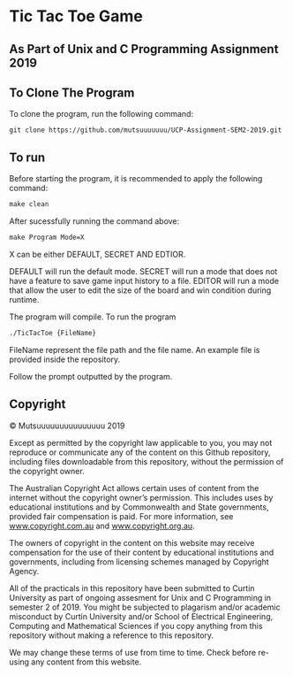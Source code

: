 # Tic Tac Toe Game
## As Part of Unix and C Programming Assignment 2019

## To Clone The Program

To clone the program, run the following command:
```git
git clone https://github.com/mutsuuuuuuu/UCP-Assignment-SEM2-2019.git
```
## To run

Before starting the program, it is recommended to apply the following command:
```makefile
make clean
```

After sucessfully running the command above:
```makefile 
make Program Mode=X
```
X can be either DEFAULT, SECRET AND EDTIOR.

DEFAULT will run the default mode.
SECRET will run a mode that does not have a feature to save game input history to a file.
EDITOR will run a mode that allow the user to edit the size of the board and win condition during runtime.

The program will compile. To run the program

```bash
./TicTacToe {FileName}
```
FileName represent the file path and the file name. An example file is provided inside the repository.

Follow the prompt outputted by the program. 



## Copyright
© Mutsuuuuuuuuuuuuuuu 2019

Except as permitted by the copyright law applicable to you, you may not reproduce or communicate any of the content on this Github repository, including files downloadable from this repository, without the permission of the copyright owner.

The Australian Copyright Act allows certain uses of content from the internet without the copyright owner’s permission. This includes uses by educational institutions and by Commonwealth and State governments, provided fair compensation is paid. For more information, see www.copyright.com.au and www.copyright.org.au.

The owners of copyright in the content on this website may receive compensation for the use of their content by educational institutions and governments, including from licensing schemes managed by Copyright Agency.

All of the practicals in this repository have been submitted to Curtin University as part of ongoing assesment for Unix and C Programming in semester 2 of 2019. You might be subjected to plagarism and/or academic misconduct by Curtin University and/or School of Electrical Engineering, Computing and Mathematical Sciences if you copy anything from this repository without making a reference to this repository.

We may change these terms of use from time to time. Check before re-using any content from this website.

